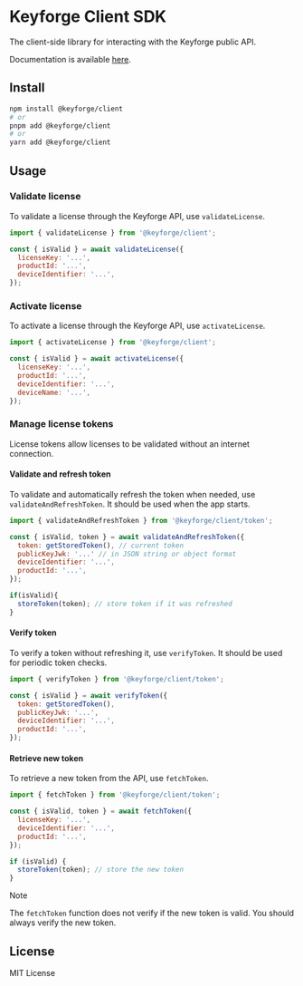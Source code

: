 # Keyforge Client SDK

The client-side library for interacting with the Keyforge public API.

Documentation is available [here](https://docs.keyforge.dev).

## Install

```bash
npm install @keyforge/client
# or
pnpm add @keyforge/client
# or
yarn add @keyforge/client
```

## Usage

### Validate license

To validate a license through the Keyforge API, use `validateLicense`.

```js
import { validateLicense } from '@keyforge/client';

const { isValid } = await validateLicense({
  licenseKey: '...',
  productId: '...',
  deviceIdentifier: '...',
});
```

### Activate license

To activate a license through the Keyforge API, use `activateLicense`.

```js
import { activateLicense } from '@keyforge/client';

const { isValid } = await activateLicense({
  licenseKey: '...',
  productId: '...',
  deviceIdentifier: '...',
  deviceName: '...',
});
```

### Manage license tokens

License tokens allow licenses to be validated without an internet connection.

#### Validate and refresh token

To validate and automatically refresh the token when needed, use `validateAndRefreshToken`. It should be used when the app starts.

```js
import { validateAndRefreshToken } from '@keyforge/client/token';

const { isValid, token } = await validateAndRefreshToken({
  token: getStoredToken(), // current token
  publicKeyJwk: '...' // in JSON string or object format
  deviceIdentifier: '...',
  productId: '...',
});

if(isValid){
  storeToken(token); // store token if it was refreshed
}
```

#### Verify token

To verify a token without refreshing it, use `verifyToken`. It should be used for periodic token checks.

```js
import { verifyToken } from '@keyforge/client/token';

const { isValid } = await verifyToken({
  token: getStoredToken(),
  publicKeyJwk: '...',
  deviceIdentifier: '...',
  productId: '...',
});
```

#### Retrieve new token

To retrieve a new token from the API, use `fetchToken`.

```js
import { fetchToken } from '@keyforge/client/token';

const { isValid, token } = await fetchToken({
  licenseKey: '...',
  deviceIdentifier: '...',
  productId: '...',
});

if (isValid) {
  storeToken(token); // store the new token
}
```

> [!NOTE]
> The `fetchToken` function does not verify if the new token is valid. You should always verify the new token.

## License

MIT License
